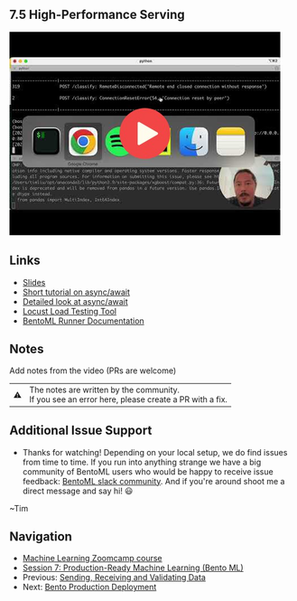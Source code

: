 
## 7.5 High-Performance Serving

<a href="https://www.youtube.com/watch?v=LjDYPWhJBrY&list=PL3MmuxUbc_hIhxl5Ji8t4O6lPAOpHaCLR"><img src="images/thumbnail-7-05.jpg"></a>
 
## Links
* [Slides](https://www.slideshare.net/TimLiu72/75-high-performance-servingpptx)
* [Short tutorial on async/await](https://zetcode.com/python/async-await/)
* [Detailed look at async/await](https://tenthousandmeters.com/blog/python-behind-the-scenes-12-how-asyncawait-works-in-python/)
* [Locust Load Testing Tool](https://locust.io/)
* [BentoML Runner Documentation](https://docs.bentoml.org/en/latest/concepts/runner.html)


## Notes

Add notes from the video (PRs are welcome)


<table>
   <tr>
      <td>⚠️</td>
      <td>
         The notes are written by the community. <br>
         If you see an error here, please create a PR with a fix.
      </td>
   </tr>
</table>

## Additional Issue Support
* Thanks for watching! Depending on your local setup, we do find issues from time to time. If you run into anything strange
we have a big community of BentoML users who would be happy to receive issue feedback: 
[BentoML slack community](https://l.bentoml.com/join-slack-mlzoomcamp). And if you're around shoot me a direct
message and say hi! 😃 

~Tim

## Navigation

* [Machine Learning Zoomcamp course](../)
* [Session 7: Production-Ready Machine Learning (Bento ML)](./)
* Previous: [Sending, Receiving and Validating Data](04-validation.md)
* Next: [Bento Production Deployment](06-production-deployment.md)